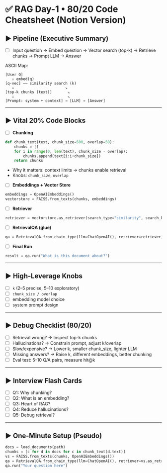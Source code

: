 # ✅ RAG Day-1 • 80/20 Code Cheatsheet (Notion Version)

## ▶ Pipeline (Executive Summary)
- [ ] Input question → Embed question → Vector search (top-k) → Retrieve chunks → Prompt LLM → Answer

ASCII Map:
```
[User Q]
   ↓ embed(q)
[q-vec] —— similarity search (k)
   ↓                       ↘
[top-k chunks (text)]       ↘
   ↓                        ↘
[Prompt: system + context] → [LLM] → [Answer]
```

---

## ▶ Vital 20% Code Blocks
- [ ] **Chunking**
```python
def chunk_text(text, chunk_size=500, overlap=50):
    chunks = []
    for i in range(0, len(text), chunk_size - overlap):
        chunks.append(text[i:i+chunk_size])
    return chunks
```
- Why it matters: context limits → chunks enable retrieval
- Knobs: `chunk_size`, `overlap`

- [ ] **Embeddings + Vector Store**
```python
embeddings = OpenAIEmbeddings()
vectorstore = FAISS.from_texts(chunks, embeddings)
```

- [ ] **Retriever**
```python
retriever = vectorstore.as_retriever(search_type="similarity", search_kwargs={"k": 3})
```

- [ ] **RetrievalQA (glue)**
```python
qa = RetrievalQA.from_chain_type(llm=ChatOpenAI(), retriever=retriever)
```

- [ ] **Final Run**
```python
result = qa.run("What is this document about?")
```

---

## ▶ High-Leverage Knobs
- [ ] `k` (2–5 precise, 5–10 exploratory)
- [ ] `chunk_size / overlap`
- [ ] embedding model choice
- [ ] system prompt design

---

## ▶ Debug Checklist (80/20)
- [ ] Retrieval wrong? → Inspect top-k chunks
- [ ] Hallucinations? → Constrain prompt, adjust k/overlap
- [ ] Slow/expensive? → Lower k, smaller chunk_size, lighter LLM
- [ ] Missing answers? → Raise k, different embeddings, better chunking
- [ ] Eval test: 5–10 Q/A pairs, measure hit@k

---

## ▶ Interview Flash Cards
- [ ] Q1: Why chunking?
- [ ] Q2: What is an embedding?
- [ ] Q3: Heart of RAG?
- [ ] Q4: Reduce hallucinations?
- [ ] Q5: Debug retrieval?

---

## ▶ One-Minute Setup (Pseudo)
```python
docs = load_documents(path)
chunks = [c for d in docs for c in chunk_text(d.text)]
vs = FAISS.from_texts(chunks, OpenAIEmbeddings())
qa = RetrievalQA.from_chain_type(llm=ChatOpenAI(), retriever=vs.as_retriever(search_kwargs={"k":3}))
qa.run("Your question here")
```
